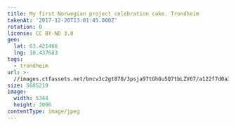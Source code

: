 ```yaml
---
title: My first Norwegian project celebration cake. Trondheim
takenAt: '2017-12-20T13:01:45.000Z'
rotation: 0
license: CC BY-ND 3.0
geo:
  lat: 63.421466
  lng: 10.437683
tags:
  - trondheim
url: >-
  //images.ctfassets.net/bncv3c2gt878/3psja97tGhGu5Q7tbLZV67/a122f7d0a367fa7c1293f53d8dd31f2b/my-first-norwegian-project-celebration-cake-trondheim_39229167302_o
size: 5605219
image:
  width: 5344
  height: 3006
contentType: image/jpeg
---
```


